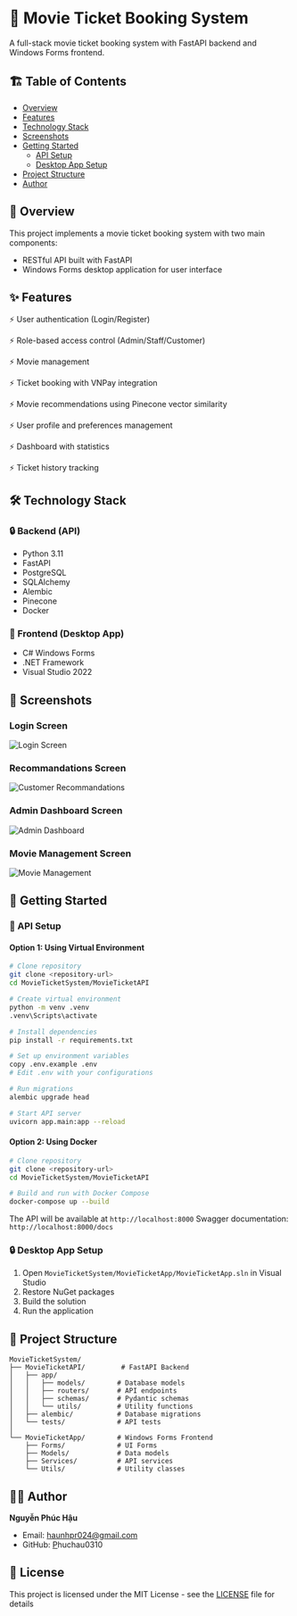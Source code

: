 # 🚀 Movie Ticket Booking System

A full-stack movie ticket booking system with FastAPI backend and Windows Forms frontend.

## 🏗️ Table of Contents

-   [Overview](#overview)
-   [Features](#features)
-   [Technology Stack](#technology-stack)
-   [Screenshots](#screenshots)
-   [Getting Started](#getting-started)
    -   [API Setup](#api-setup)
    -   [Desktop App Setup](#desktop-app-setup)
-   [Project Structure](#project-structure)
-   [Author](#author)

## 📌 Overview

This project implements a movie ticket booking system with two main components:

-   RESTful API built with FastAPI
-   Windows Forms desktop application for user interface

## ✨ Features

⚡ User authentication (Login/Register)

⚡ Role-based access control (Admin/Staff/Customer)

⚡ Movie management

⚡ Ticket booking with VNPay integration

⚡ Movie recommendations using Pinecone vector similarity

⚡ User profile and preferences management

⚡ Dashboard with statistics

⚡ Ticket history tracking

## 🛠 Technology Stack

### 🔒 Backend (API)

-   Python 3.11
-   FastAPI
-   PostgreSQL
-   SQLAlchemy
-   Alembic
-   Pinecone
-   Docker

### 📸 Frontend (Desktop App)

-   C# Windows Forms
-   .NET Framework
-   Visual Studio 2022

## 📸 Screenshots

### Login Screen

![Login Screen](/Screenshots/auth/signin.png)

### Recommandations Screen

![Customer Recommandations](/Screenshots/customer/recommandations.png)

### Admin Dashboard Screen

![Admin Dashboard](/Screenshots/admin/dashboard.png)

### Movie Management Screen

![Movie Management](/Screenshots/admin/managementMovie.png)

## 🧪 Getting Started

### 🔌 API Setup

#### Option 1: Using Virtual Environment

```bash
# Clone repository
git clone <repository-url>
cd MovieTicketSystem/MovieTicketAPI

# Create virtual environment
python -m venv .venv
.venv\Scripts\activate

# Install dependencies
pip install -r requirements.txt

# Set up environment variables
copy .env.example .env
# Edit .env with your configurations

# Run migrations
alembic upgrade head

# Start API server
uvicorn app.main:app --reload
```

#### Option 2: Using Docker

```bash
# Clone repository
git clone <repository-url>
cd MovieTicketSystem/MovieTicketAPI

# Build and run with Docker Compose
docker-compose up --build
```

The API will be available at `http://localhost:8000`
Swagger documentation: `http://localhost:8000/docs`

### 🔒 Desktop App Setup

1. Open `MovieTicketSystem/MovieTicketApp/MovieTicketApp.sln` in Visual Studio
2. Restore NuGet packages
3. Build the solution
4. Run the application

## 📁 Project Structure

```
MovieTicketSystem/
├── MovieTicketAPI/         # FastAPI Backend
│   ├── app/
│   │   ├── models/        # Database models
│   │   ├── routers/       # API endpoints
│   │   ├── schemas/       # Pydantic schemas
│   │   └── utils/         # Utility functions
│   ├── alembic/           # Database migrations
│   └── tests/             # API tests
│
└── MovieTicketApp/        # Windows Forms Frontend
    ├── Forms/             # UI Forms
    ├── Models/            # Data models
    ├── Services/          # API services
    └── Utils/             # Utility classes
```

## 👨‍💻 Author

**Nguyễn Phúc Hậu**

-   Email: haunhpr024@gmail.com
-   GitHub: [P](https://github.com/yourusername)huchau0310

## 📜 License

This project is licensed under the MIT License - see the [LICENSE](LICENSE) file for details
